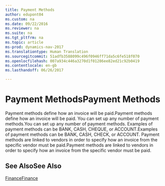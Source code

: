 ```yaml
---
title: Payment Methods
author: edupont04
ms.custom: na
ms.date: 09/22/2016
ms.reviewer: na
ms.suite: na
ms.tgt_pltfrm: na
ms.topic: article
ms-prod: dynamics-nav-2017
ms.translationtype: Human Translation
ms.sourcegitcommit: 51adfb3588099c496f0946ff71da5c6fe518f070
ms.openlocfilehash: 007a934c446a3270d1f01286ee82ed21c92b0419
ms.contentlocale: en-gb
ms.lasthandoff: 06/26/2017

---
```


# <a name="payment-methods"></a><span data-ttu-id="a5713-102">Payment Methods</span><span class="sxs-lookup"><span data-stu-id="a5713-102">Payment Methods</span></span>
<span data-ttu-id="a5713-103">Payment methods define how an invoice will be paid.</span><span class="sxs-lookup"><span data-stu-id="a5713-103">Payment methods define how an invoice will be paid.</span></span> <span data-ttu-id="a5713-104">You can set up any number of payment methods.</span><span class="sxs-lookup"><span data-stu-id="a5713-104">You can set up any number of payment methods.</span></span> <span data-ttu-id="a5713-105">Examples of payment methods can be BANK, CASH, CHEQUE, or ACCOUNT.</span><span class="sxs-lookup"><span data-stu-id="a5713-105">Examples of payment methods can be BANK, CASH, CHECK, or ACCOUNT.</span></span>
<span data-ttu-id="a5713-106">Payment methods are linked to vendors in order to specify how an invoice from the specific vendor must be paid.</span><span class="sxs-lookup"><span data-stu-id="a5713-106">Payment methods are linked to vendors in order to specify how an invoice from the specific vendor must be paid.</span></span>

## <a name="see-also"></a><span data-ttu-id="a5713-107">See Also</span><span class="sxs-lookup"><span data-stu-id="a5713-107">See Also</span></span>
[<span data-ttu-id="a5713-108">Finance</span><span class="sxs-lookup"><span data-stu-id="a5713-108">Finance</span></span>](finance-setup.md)  


